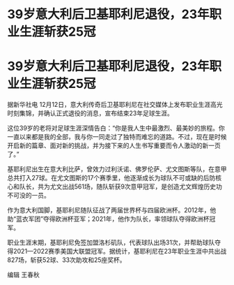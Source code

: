 # 39岁意大利后卫基耶利尼退役，23年职业生涯斩获25冠

# 39岁意大利后卫基耶利尼退役，23年职业生涯斩获25冠

据新华社电 12月12日，意大利传奇后卫基耶利尼在社交媒体上发布职业生涯高光时刻集锦，并确认正式退役的消息，宣布结束23年足球生涯。

这位39岁的老将对足球生涯深情告白：“你是我人生中最激烈、最美妙的旅程。你一直以来都是我的全部，我与你一同走过了独特而难忘的道路。不过，现在是时候开启新的篇章、面对新的挑战，并为接下来的人生书写重要而令人激动的新一页了。”

基耶利尼出生在意大利比萨，曾效力过利沃诺、佛罗伦萨、尤文图斯等队，在意甲总共打入27球。在尤文图斯的17个赛季里，他逐渐成长为球队不可或缺的后防核心和队长，共为尤文出战561场，随队斩获9次意甲冠军，是创造尤文辉煌历史功不可没的一员。

作为意大利国脚，基耶利尼随队征战了两届世界杯与四届欧洲杯。2012年，他助“蓝衣军团”夺得欧洲杯亚军；2021年，他作为队长，率领球队夺得欧洲杯冠军。

职业生涯末期，基耶利尼免签加盟洛杉矶队，代表球队出场31次，并帮助球队夺得2021—2022赛季美国大联盟冠军。据统计，基耶利尼在23年职业生涯中共出战827场，斩获52球、33次助攻和25座奖杯。

编辑 王春秋

